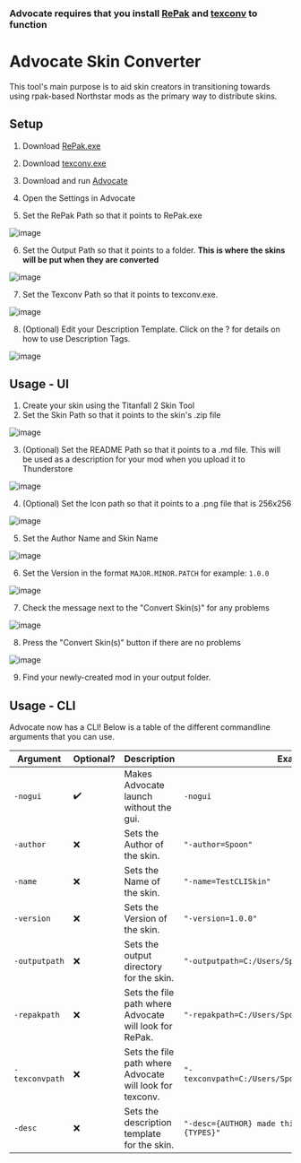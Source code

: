 ### **Advocate requires that you install [RePak](https://github.com/r-ex/RePak/releases) and [texconv](https://github.com/microsoft/DirectXTex/releases/latest) to function**

# Advocate Skin Converter

This tool's main purpose is to aid skin creators in transitioning towards using rpak-based Northstar mods as the primary way to distribute skins.

## Setup

1. Download [RePak.exe](https://github.com/r-ex/RePak/releases)
2. Download [texconv.exe](https://github.com/microsoft/DirectXTex/releases/latest)
3. Download and run [Advocate](https://github.com/ASpoonPlaysGames/Advocate/releases/latest)
4. Open the Settings in Advocate

5. Set the RePak Path so that it points to RePak.exe

![image](https://user-images.githubusercontent.com/66967891/190265432-36054dbd-d5bf-48f2-92ff-307a4cd4eb8b.png)

6. Set the Output Path so that it points to a folder. **This is where the skins will be put when they are converted**

![image](https://user-images.githubusercontent.com/66967891/190265456-154cb78e-dba5-4fec-aeb0-e325eae3360f.png)

7. Set the Texconv Path so that it points to texconv.exe.

![image](https://user-images.githubusercontent.com/66967891/205183563-5d1dfc94-f4f9-4db8-b711-b6ab83d7d3db.png)

8. (Optional) Edit your Description Template. Click on the ? for details on how to use Description Tags.

![image](https://user-images.githubusercontent.com/66967891/202273770-c1cf5e5c-21bd-4b50-a0fb-197abeaaae69.png)


## Usage - UI

1. Create your skin using the Titanfall 2 Skin Tool
2. Set the Skin Path so that it points to the skin's .zip file

![image](https://user-images.githubusercontent.com/66967891/190265672-6466bef0-0bf7-4bf8-bcb6-01969e48af33.png)

3. (Optional) Set the README Path so that it points to a .md file. This will be used as a description for your mod when you upload it to Thunderstore

![image](https://user-images.githubusercontent.com/66967891/190265874-2ef601c6-384d-4022-90ec-fcb2876ea213.png)

4. (Optional) Set the Icon path so that it points to a .png file that is 256x256

![image](https://user-images.githubusercontent.com/66967891/190265885-d692cb17-c9e3-4b7b-b66d-0246d939640c.png)

5. Set the Author Name and Skin Name

![image](https://user-images.githubusercontent.com/66967891/190266008-1c4938ef-6ba3-4d14-b39e-879c45fdb042.png)

6. Set the Version in the format `MAJOR.MINOR.PATCH` for example: `1.0.0`

![image](https://user-images.githubusercontent.com/66967891/190266330-67fb86ea-e3f0-4a80-8f9b-4fd2172e9d05.png)

7. Check the message next to the "Convert Skin(s)" for any problems

![image](https://user-images.githubusercontent.com/66967891/190266349-2845bda2-3255-4112-bf05-f6ef353087cb.png)

8. Press the "Convert Skin(s)" button if there are no problems

![image](https://user-images.githubusercontent.com/66967891/190266363-160282d9-c9b2-4ccb-b0ad-c5d8c6a272ff.png)

9. Find your newly-created mod in your output folder.

## Usage - CLI

Advocate now has a CLI! Below is a table of the different commandline arguments that you can use.

| Argument       | Optional?          | Description                                              | Example                                                |
| -------------- | ------------------ | -------------------------------------------------------- | ------------------------------------------------------ |
| `-nogui`       | :heavy_check_mark: | Makes Advocate launch without the gui.                   | `-nogui`                                               |
| `-author`      | :x:                | Sets the Author of the skin.                             | `"-author=Spoon"`                                      |
| `-name`        | :x:                | Sets the Name of the skin.                               | `"-name=TestCLISkin"`                                  |
| `-version`     | :x:                | Sets the Version of the skin.                            | `"-version=1.0.0"`                                     |
| `-outputpath`  | :x:                | Sets the output directory for the skin.                  | `"-outputpath=C:/Users/Spoon/Documents/Advocate"`      |
| `-repakpath`   | :x:                | Sets the file path where Advocate will look for RePak.   | `"-repakpath=C:/Users/Spoon/Documents/RePak.exe"`      |
| `-texconvpath` | :x:                | Sets the file path where Advocate will look for texconv. | `"-texconvpath=C:/Users/Spoon/Documents/texconv.exe"`  |
| `-desc`        | :x:                | Sets the description template for the skin.              | `"-desc={AUTHOR} made this cool skin for the {TYPES}"` |


